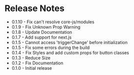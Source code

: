 # Release Notes

- 0.1.10 - Fix can't resolve core-js/modules
- 0.1.9 - Fix Unknown Prop Warning
- 0.1.8 - Update  Documentation
- 0.1.7 - Add support for next.js
- 0.1.5 - Cannot access 'triggerChange' before initialization
- 0.1.5 - Fix  some errors during the build
- 0.1.4 - Fix Styles and add custom props for button classes
- 0.1.3 - Reduce Size
- 0.1.2 - Fix  Documentation
- 0.1.0 - Initial release
